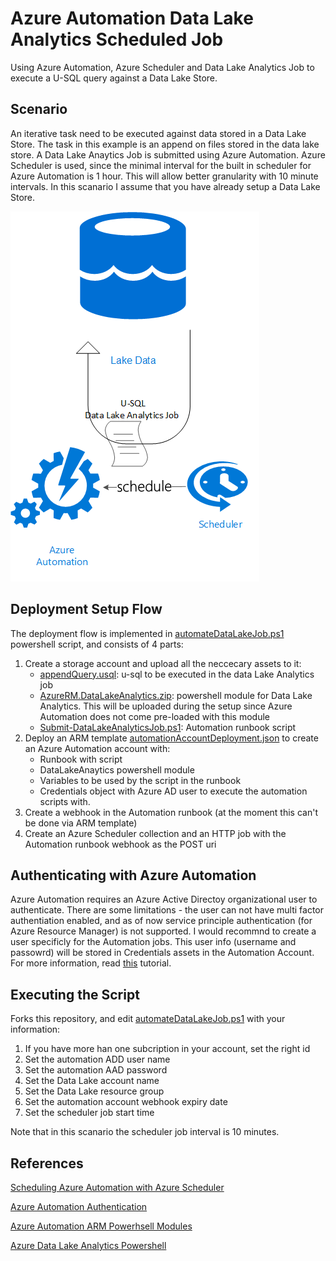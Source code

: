 # Azure Automation Data Lake Analytics Scheduled Job 

Using Azure Automation, Azure Scheduler and Data Lake Analytics Job to execute a U-SQL query against a Data Lake Store.

## Scenario
An iterative task need to be executed against data stored in a Data Lake Store. The task in this example is an append on files stored in the data lake store. 
A Data Lake Anaytics Job is submitted using Azure Automation. Azure Scheduler is used, since the minimal interval for the built in scheduler for Azure Automation is 1 hour. This will allow better granularity with 10 minute intervals.
In this scanario I assume that you have already setup a Data Lake Store.

![alt tag](images/diagram.png)

## Deployment Setup Flow
The deployment flow is implemented in [automateDataLakeJob.ps1](automateDataLakeJob.ps1) powershell script, and consists of 4 parts:

1. Create a storage account and upload all the neccecary assets to it:
	 - [appendQuery.usql](assets/appendQuery.usql): u-sql to be executed in the data Lake Analytics job
	 - [AzureRM.DataLakeAnalytics.zip](assets/AzureRM.DataLakeAnalytics.zip): powershell module for Data Lake Analytics. This will be uploaded during the setup since Azure Automation does not come pre-loaded with this module
	 - [Submit-DataLakeAnalyticsJob.ps1](assets/Submit-DataLakeAnalyticsJob.ps1): Automation runbook script
2. Deploy an ARM template [automationAccountDeployment.json](automationAccountDeployment.json) to create an Azure Automation account with:	
	- Runbook with script
	- DataLakeAnaytics powershell module
	- Variables to be used by the script in the runbook
	- Credentials object with Azure AD user to execute the automation scripts with.
3. Create a webhook in the Automation runbook (at the moment this can't be done via ARM template)
4. Create an Azure Scheduler collection and an HTTP job with the Automation runbook webhook as the POST uri

## Authenticating with Azure Automation
Azure Automation requires an Azure Active Directoy organizational user to authenticate. There are some limitations - the user can not have multi factor authentiation enabled, and as of now service principle authentication (for Azure Resource Manager) is not supported. I would recommnd to create a user specificly for the Automation jobs. This user info (username and passowrd) will be stored in Credentials assets in the Automation Account. For more information, read [this](https://azure.microsoft.com/en-gb/blog/azure-automation-authenticating-to-azure-using-azure-active-directory/) tutorial.

## Executing the Script
Forks this repository, and edit [automateDataLakeJob.ps1](automateDataLakeJob.ps1) with your information:

1. If you have more han one subcription in your account, set the right id <subscription id>
2. Set the automation ADD user name <automation ADD user name>
3. Set the automation AAD password <sutomation ADD password>
4. Set the Data Lake account name <data lake account name>
5. Set the Data Lake resource group <data lake resource group>
6. Set the automation account webhook expiry date <webhoop expiry date>
7. Set the scheduler job start time <scheduler job start date>

Note that in this scanario the scheduler job interval is 10 minutes. 

## References

[Scheduling Azure Automation with Azure Scheduler](https://azure.microsoft.com/en-us/blog/scheduling-azure-automation-runbooks-with-azure-scheduler-2/)

[Azure Automation Authentication](https://azure.microsoft.com/en-gb/blog/azure-automation-authenticating-to-azure-using-azure-active-directory/)

[Azure Automation ARM Powerhsell Modules](http://blog.coretech.dk/jgs/azure-automation-script-for-downloading-and-preparing-azurerm-modules-for-azure-automation/)

[Azure Data Lake Analytics Powershell](https://azure.microsoft.com/en-us/documentation/articles/data-lake-analytics-get-started-powershell/)
